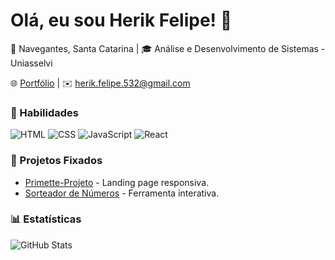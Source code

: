 # Olá, eu sou Herik Felipe! 👋  
📌 Navegantes, Santa Catarina | 🎓 Análise e Desenvolvimento de Sistemas - Uniasselvi

🌐 [Portfólio](https://herikf.github.io) | ✉️ herik.felipe.532@gmail.com  

### 🚀 Habilidades  
![HTML](https://img.shields.io/badge/HTML5-E34F26?style=flat&logo=html5&logoColor=white)
![CSS](https://img.shields.io/badge/CSS3-1572B6?style=flat&logo=css3&logoColor=white)
![JavaScript](https://img.shields.io/badge/JavaScript-F7DF1E?style=flat&logo=javascript&logoColor=black)
![React](https://img.shields.io/badge/React-20232A?style=flat&logo=react&logoColor=61DAFB)

### 📌 Projetos Fixados  
- [Primette-Projeto](https://github.com/herikf/primetter-projeto) - Landing page responsiva.  
- [Sorteador de Números](https://github.com/herikf/sortreader-numeros) - Ferramenta interativa.  

### 📊 Estatísticas  
![GitHub Stats](https://github-readme-stats.vercel.app/api?username=herikf&show_icons=true&theme=dracula)
